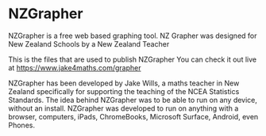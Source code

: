 # NZGrapher
NZGrapher is a free web based graphing tool. NZ Grapher was designed for New Zealand Schools by a New Zealand Teacher

This is the files that are used to publish NZGrapher
You can check it out live at <a href="https://www.jake4maths.com/grapher" target="_blank">https://www.jake4maths.com/grapher</a>

NZGrapher has been developed by Jake Wills, a maths teacher in New Zealand specifically for supporting the teaching of the NCEA Statistics Standards. The idea behind NZGrapher was to be able to run on any device, without an install. NZGrapher was developed to run on anything with a browser, computers, iPads, ChromeBooks, Microsoft Surface, Android, even Phones.
